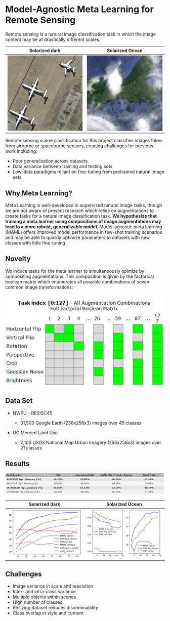 # Model-Agnostic Meta Learning for Remote Sensing

Remote sensing is a natural image classification task in which the image content may be at drastically different scales.

Solarized dark             |  Solarized Ocean
:-------------------------:|:-------------------------:
![imageLeft](imgs/sample1.png)  |  ![imageRight](imgs/sample2.png)

Remote sensing scene classification for this project classifies images taken from airborne or spaceborne sensors, creating challenges for previous work including:
- Poor generalization across datasets
- Data variance between training and testing sets
- Low-data paradigms reliant on fine-tuning from pretrained natural image sets

## Why Meta Learning?

Meta Learning is well-developed in supervised natural image tasks, though we are not aware of present research which relies on augmentations to create tasks for a natural image classification task. **We hypothesize that training a meta learner using compositions of image augmentations may lead to a more robust, generalizable model**. Model-agnostic meta learning (MAML) offers improved model performance in few-shot training scenarios and may be able to quickly optimize parameters to datasets with new classes with little fine-tuning.

## Novelty
We induce tasks for the meta learner to simultaneously opimize by compositing augmentations. This composition is given by the factorical boolean matrix which enumerates all possible combinations of seven common image transformations:

![augment image](imgs/aug_table.png)

## Data Set
* NWPU - RESISC45
    - 31,500 Google Earth (256x256x3) images over 45 classes

* UC Merced Land Use
     - 2,100 USGS National Map Urban Imagery (256x256x3) images over 21 classes

## Results

![results table](imgs/results_table.png)

Solarized dark             |  Solarized Ocean
:-------------------------:|:-------------------------:
![imageLeft](imgs/results_plot1.png)  |  ![imageRight](imgs/results_plot2.png)

## Challenges
- Image variance in scale and resolution
- Inter- and intra-class variance
- Multiple objects within scenes
- High number of classes
- Resizing dataset reduces discriminability
- Class overlap in style and content

